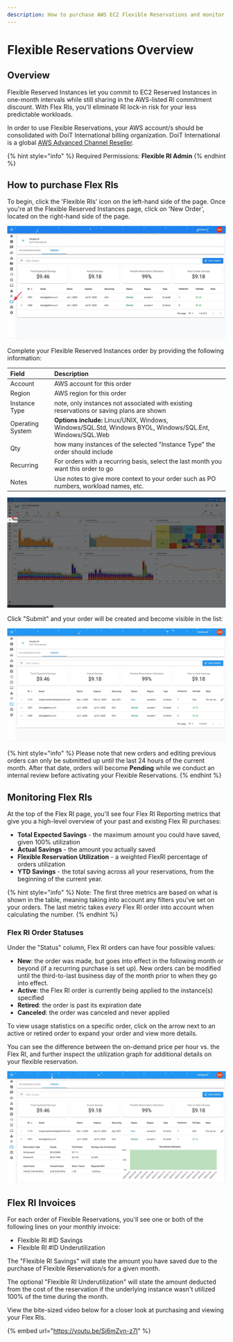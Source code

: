 ```yaml
---
description: How to purchase AWS EC2 Flexible Reservations and monitor their utilization
---
```


# Flexible Reservations Overview

## Overview

Flexible Reserved Instances let you commit to EC2 Reserved Instances in one-month intervals while still sharing in the AWS-listed RI commitment discount. With Flex RIs, you'll eliminate RI lock-in risk for your less predictable workloads.

In order to use Flexible Reservations, your AWS account/s should be consolidated with DoiT International billing organization. DoiT International is a global [AWS Advanced Channel Reseller](https://partners.amazonaws.com/partners/001E000001HPlIAIA1/).

{% hint style="info" %}
Required Permissions: **Flexible RI Admin**
{% endhint %}

## How to purchase Flex RIs

To begin, click the 'Flexible RIs' icon on the left-hand side of the page. Once you're at the Flexible Reserved Instances page, click on 'New Order', located on the right-hand side of the page.

![A screenshot showing the location of the _New Order_ menu item](../.gitbook/assets/cleanshot-2020-11-26-at-10.42.36.jpg)

Complete your Flexible Reserved Instances order by providing the following information:

| Field            | Description                                                                                               |
| :--------------- | :-------------------------------------------------------------------------------------------------------- |
| Account          | AWS account for this order                                                                                |
| Region           | AWS region for this order                                                                                 |
| Instance Type    | note, only instances not associated with existing reservations or saving plans are shown                  |
| Operating System | **Options include:** Linux/UNIX, Windows, Windows/SQL.Std, Windows BYOL, Windows/SQL.Ent, Windows/SQL.Web |
| Qty              | how many instances of the selected "Instance Type" the order should include                               |
| Recurring        | For orders with a recurring basis, select the last month you want this order to go                        |
| Notes            | Use notes to give more context to your order such as PO numbers, workload names, etc.                     |

![A screenshot of the _Flexible Reserved Instances Order_ modal dialog](../.gitbook/assets/image%20%286%29.png)

Click "Submit" and your order will be created and become visible in the list:

![A screenshot showing your new order](../.gitbook/assets/flex-ri-order-success.jpg)

{% hint style="info" %}
Please note that new orders and editing previous orders can only be submitted up until the last 24 hours of the current month. After that date, orders will become **Pending** while we conduct an internal review before activating your Flexible Reservations.
{% endhint %}

## Monitoring Flex RIs

At the top of the Flex RI page, you'll see four Flex RI Reporting metrics that give you a high-level overview of your past and existing Flex RI purchases:

* **Total Expected Savings** - the maximum amount you could have saved, given 100% utilization
* **Actual Savings** - the amount you actually saved
* **Flexible Reservation Utilization** - a weighted FlexRI percentage of orders utilization
* **YTD Savings** - the total saving across all your reservations, from the beginning of the current year.

{% hint style="info" %}
Note: The first three metrics are based on what is shown in the table, meaning taking into account any filters you've set on your orders. The last metric takes _every_ Flex RI order into account when calculating the number.
{% endhint %}

### Flex RI Order Statuses

Under the "Status" column, Flex RI orders can have four possible values:

* **New**: the order was made, but goes into effect in the following month or beyond \(if a recurring purchase is set up\). New orders can be modified until the third-to-last business day of the month prior to when they go into effect.
* **Active**: the Flex RI order is currently being applied to the instance\(s\) specified
* **Retired**: the order is past its expiration date
* **Canceled**: the order was canceled and never applied

To view usage statistics on a specific order, click on the arrow next to an active or retired order to expand your order and view more details.

You can see the difference between the on-demand price per hour vs. the Flex RI, and further inspect the utilization graph for additional details on your flexible reservation.

![A screenshot showing an example utilization graph](../.gitbook/assets/view-flex-ri-order.jpg)

## Flex RI Invoices

For each order of Flexible Reservations, you'll see one or both of the following lines on your monthly invoice:

* Flexible RI \#ID Savings
* Flexible RI \#ID Underutilization

The "Flexible RI Savings" will state the amount you have saved due to the purchase of Flexible Reservation/s for a given month.

The optional "Flexible RI Underutilization" will state the amount deducted from the cost of the reservation if the underlying instance wasn't utilized 100% of the time during the month.

View the bite-sized video below for a closer look at purchasing and viewing your Flex RIs.

{% embed url="https://youtu.be/Si6mZvn-z7I" %}
